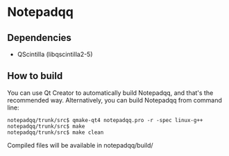 Notepadqq
=========

Dependencies
------------
   * QScintilla (libqscintilla2-5)

How to build
------------
You can use Qt Creator to automatically build Notepadqq, and that's the recommended way.
Alternatively, you can build Notepadqq from command line:

    notepadqq/trunk/src$ qmake-qt4 notepadqq.pro -r -spec linux-g++
    notepadqq/trunk/src$ make
    notepadqq/trunk/src$ make clean

Compiled files will be available in notepadqq/build/
    

